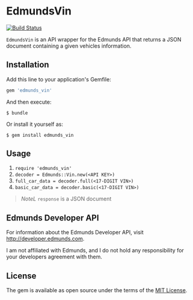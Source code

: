 # EdmundsVin

[![Build Status](https://travis-ci.org/dydx/edmunds_vin.svg?branch=master)](https://travis-ci.org/dydx/edmunds_vin)

`EdmundsVin` is an API wrapper for the Edmunds API that returns a JSON document
containing a given vehicles information.

## Installation

Add this line to your application's Gemfile:

```ruby
gem 'edmunds_vin'
```

And then execute:

    $ bundle

Or install it yourself as:

    $ gem install edmunds_vin

## Usage

1. `require 'edmunds_vin'`
2. `decoder = Edmunds::Vin.new(<API KEY>)`
3. `full_car_data = decoder.full(<17-DIGIT VIN>)`
4. `basic_car_data = decoder.basic(<17-DIGIT VIN>)`

>*NoteL* `response` is a JSON document 

## Edmunds Developer API

For information about the Edmunds Developer API, visit http://developer.edmunds.com.

I am not affiliated with Edmunds, and I do not hold any responsibility for your developers agreement with them.

## License

The gem is available as open source under the terms of the [MIT License](http://opensource.org/licenses/MIT).


